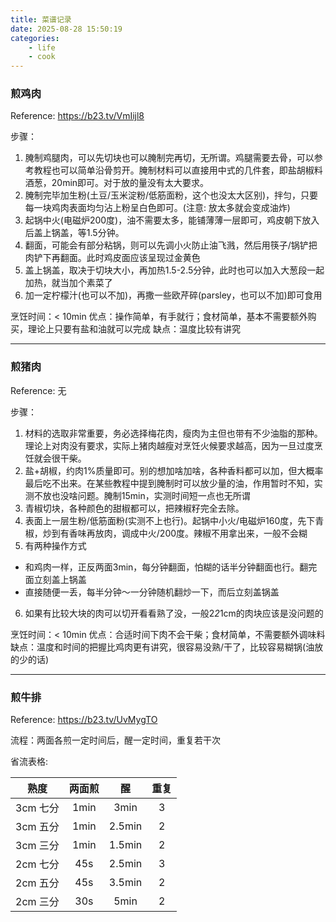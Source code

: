 ```yaml
---
title: 菜谱记录
date: 2025-08-28 15:50:19
categories: 
    - life
    - cook
---
```


### 煎鸡肉
Reference: https://b23.tv/VmIijl8

步骤：
1. 腌制鸡腿肉，可以先切块也可以腌制完再切，无所谓。鸡腿需要去骨，可以参考教程也可以简单沿骨剪开。腌制材料可以直接用中式的几件套，即盐胡椒料酒葱，20min即可。对于放的量没有太大要求。
2. 腌制完毕加生粉(土豆/玉米淀粉/低筋面粉，这个也没太大区别)，拌匀，只要每一块鸡肉表面均匀沾上粉呈白色即可。(注意: 放太多就会变成油炸)
3. 起锅中火(电磁炉200度)，油不需要太多，能铺薄薄一层即可，鸡皮朝下放入后盖上锅盖，等1.5分钟。
4. 翻面，可能会有部分粘锅，则可以先调小火防止油飞溅，然后用筷子/锅铲把肉铲下再翻面。此时鸡皮面应该呈现过金黄色
5. 盖上锅盖，取决于切块大小，再加热1.5-2.5分钟，此时也可以加入大葱段一起加热，就当加个素菜了
6. 加一定柠檬汁(也可以不加)，再撒一些欧芹碎(parsley，也可以不加)即可食用

烹饪时间：< 10min
优点：操作简单，有手就行；食材简单，基本不需要额外购买，理论上只要有盐和油就可以完成
缺点：温度比较有讲究

---

### 煎猪肉
Reference: 无

步骤：
1. 材料的选取非常重要，务必选择梅花肉，瘦肉为主但也带有不少油脂的那种。理论上对肉没有要求，实际上猪肉越瘦对烹饪火候要求越高，因为一旦过度烹饪就会很干柴。
2. 盐+胡椒，约肉1%质量即可。别的想加啥加啥，各种香料都可以加，但大概率最后吃不出来。在某些教程中提到腌制时可以放少量的油，作用暂时不知，实测不放也没啥问题。腌制15min，实测时间短一点也无所谓
3. 青椒切块，各种颜色的甜椒都可以，把辣椒籽完全去除。
4. 表面上一层生粉/低筋面粉(实测不上也行)。起锅中小火/电磁炉160度，先下青椒，炒到有香味再放肉，调成中火/200度。辣椒不用拿出来，一般不会糊
5. 有两种操作方式
  * 和鸡肉一样，正反两面3min，每分钟翻面，怕糊的话半分钟翻面也行。翻完面立刻盖上锅盖
  * 直接随便一丢，每半分钟～一分钟随机翻炒一下，而后立刻盖锅盖
6. 如果有比较大块的肉可以切开看看熟了没，一般2*2*1cm的肉块应该是没问题的

烹饪时间：< 10min
优点：合适时间下肉不会干柴；食材简单，不需要额外调味料
缺点：温度和时间的把握比鸡肉更有讲究，很容易没熟/干了，比较容易糊锅(油放的少的话)

---

### 煎牛排

Reference: https://b23.tv/UvMygTO

流程：两面各煎一定时间后，醒一定时间，重复若干次

省流表格:

| 熟度   | 两面煎  | 醒    | 重复 |
|:------:|:-------:|:-----:|:----:|
| 3cm 七分 | 1min | 3min   | 3 |
| 3cm 五分 | 1min | 2.5min | 2 |
| 3cm 三分 | 1min | 1.5min | 2 |
| 2cm 七分 | 45s  | 2.5min | 3 |
| 2cm 五分 | 45s  | 3.5min | 2 |
| 2cm 三分 | 30s  | 5min   | 2 |
